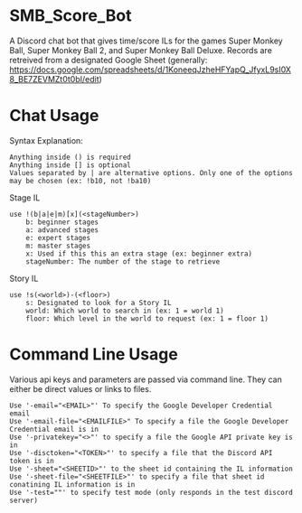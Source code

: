 # SMB_Score_Bot
A Discord chat bot that gives time/score ILs for the games Super Monkey Ball, Super Monkey Ball 2, and Super Monkey Ball Deluxe.
Records are retreived from a designated Google Sheet (generally: https://docs.google.com/spreadsheets/d/1KoneeqJzheHFYapQ_JfyxL9sI0X8_BE7ZEVMZt0t0bI/edit)

# Chat Usage

Syntax Explanation:

    Anything inside () is required
    Anything inside [] is optional
    Values separated by | are alternative options. Only one of the options may be chosen (ex: !b10, not !ba10)

Stage IL

    use !(b|a|e|m)[x](<stageNumber>)
        b: beginner stages
        a: advanced stages
        e: expert stages
        m: master stages
        x: Used if this this an extra stage (ex: beginner extra)
        stageNumber: The number of the stage to retrieve
        
Story IL

    use !s(<world>)-(<floor>)
        s: Designated to look for a Story IL
        world: Which world to search in (ex: 1 = world 1)
        floor: Which level in the world to request (ex: 1 = floor 1)

# Command Line Usage
Various api keys and parameters are passed via command line. They can either be direct values or links to files.

    Use '-email="<EMAIL>"' To specify the Google Developer Credential email
    Use '-email-file="<EMAILFILE>" To specify a file the Google Developer Credential email is in
    Use '-privatekey="<>"' to specify a file the Google API private key is in
    Use '-disctoken="<TOKEN>"' to specify a file that the Discord API token is in
    Use '-sheet="<SHEETID>"' to the sheet id containing the IL information
    Use '-sheet-file="<SHEETFILE>"' to specify a file that sheet id conatining IL information is in
    Use '-test=""' to specify test mode (only responds in the test discord server)